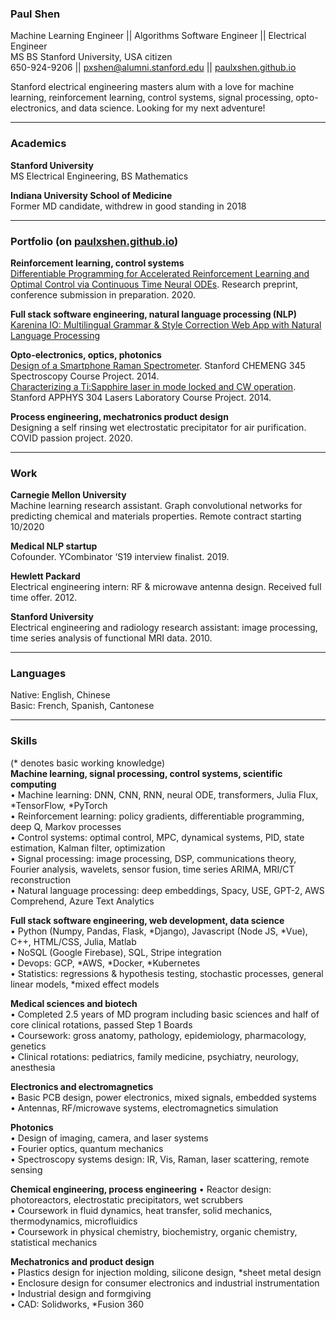 ### Paul Shen  

Machine Learning Engineer || Algorithms Software Engineer || Electrical Engineer  
MS BS Stanford University, USA citizen  
650-924-9206 || pxshen@alumni.stanford.edu || [paulxshen.github.io](paulxshen.github.io)  

Stanford electrical engineering masters alum with a love for machine learning, reinforcement learning, control systems, signal processing, opto-electronics, and data science. Looking for my next adventure!  
___
### Academics
**Stanford University**  
MS Electrical Engineering, BS Mathematics  

**Indiana University School of Medicine**  
Former MD candidate, withdrew in good standing in 2018
___
### Portfolio (on [paulxshen.github.io](paulxshen.github.io))  
**Reinforcement learning, control systems**  
[Differentiable Programming for Accelerated Reinforcement Learning and Optimal Control via Continuous Time Neural ODEs](https://medium.com/swlh/neural-ode-for-reinforcement-learning-and-nonlinear-optimal-control-cartpole-problem-revisited-5408018b8d71).
Research preprint, conference submission in preparation. 2020.  

**Full stack software engineering, natural language processing (NLP)**  
[Karenina IO: Multilingual Grammar & Style Correction Web App with Natural Language Processing](https://www.karenina.io)  

**Opto-electronics, optics, photonics**  
[Design of a Smartphone Raman Spectrometer](https://paulxshen.github.io/Smartphone_Spectrometer.pdf).
Stanford CHEMENG 345 Spectroscopy Course Project. 2014.  
[Characterizing a Ti:Sapphire laser in mode locked and CW operation](https://paulxshen.github.io/TiSa.pdf).
Stanford APPHYS 304 Lasers Laboratory Course Project. 2014.  

**Process engineering, mechatronics product design**  
Designing a self rinsing wet electrostatic precipitator for air purification. COVID passion project. 2020.  
___
### Work
**Carnegie Mellon University**  
Machine learning research assistant. Graph convolutional networks for predicting chemical and materials properties. Remote contract starting 10/2020

**Medical NLP startup**  
Cofounder. YCombinator ‘S19 interview finalist. 2019.  

**Hewlett Packard**  
Electrical engineering intern: RF & microwave antenna design. Received full time offer. 2012.  

**Stanford University**  
Electrical engineering and radiology research assistant: image processing, time series analysis of functional MRI data. 2010.  
___
### Languages
Native: English, Chinese  
Basic: French, Spanish, Cantonese  
___
### Skills
(* denotes basic working knowledge)  
**Machine learning, signal processing, control systems, scientific computing**   
•	Machine learning: DNN, CNN, RNN, neural ODE, transformers, Julia Flux, *TensorFlow, *PyTorch  
•	Reinforcement learning: policy gradients, differentiable programming, deep Q, Markov processes  
•	Control systems: optimal control, MPC, dynamical systems, PID, state estimation, Kalman filter, optimization  
•	Signal processing: image processing, DSP, communications theory, Fourier analysis, wavelets, sensor fusion, time series ARIMA, MRI/CT reconstruction  
•	Natural language processing: deep embeddings, Spacy, USE, GPT-2, AWS Comprehend, Azure Text Analytics  

**Full stack software engineering, web development, data science**  
•	Python (Numpy, Pandas, Flask, *Django), Javascript (Node JS, *Vue), C++, HTML/CSS, Julia, Matlab  
•	NoSQL (Google Firebase), SQL, Stripe integration   
•	Devops: GCP, *AWS, *Docker, *Kubernetes   
•	Statistics: regressions & hypothesis testing, stochastic processes, general linear models, *mixed effect models  

**Medical sciences and biotech**  
•	Completed 2.5 years of MD program including basic sciences and half of core clinical rotations, passed Step 1 Boards  
•	Coursework: gross anatomy, pathology, epidemiology, pharmacology, genetics  
•	Clinical rotations: pediatrics, family medicine, psychiatry, neurology, anesthesia  

**Electronics and electromagnetics**  
•	Basic PCB design, power electronics, mixed signals, embedded systems  
•	Antennas, RF/microwave systems, electromagnetics simulation  

**Photonics**  
•	Design of imaging, camera, and laser systems  
•	Fourier optics, quantum mechanics  
•	Spectroscopy systems design: IR, Vis, Raman, laser scattering, remote sensing  

**Chemical engineering, process engineering**
•   Reactor design: photoreactors, electrostatic precipitators, wet scrubbers  
•	Coursework in fluid dynamics, heat transfer, solid mechanics, thermodynamics, microfluidics  
•	Coursework in physical chemistry, biochemistry, organic chemistry, statistical mechanics  

**Mechatronics and product design**  
•	Plastics design for injection molding, silicone design, *sheet metal design  
•	Enclosure design for consumer electronics and industrial instrumentation  
•	Industrial design and formgiving  
•	CAD: Solidworks, *Fusion 360  
